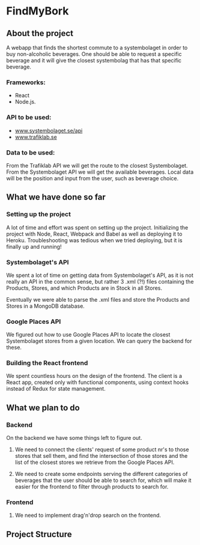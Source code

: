# FindMyBork
## About the project
A webapp that finds the shortest commute to a systembolaget in order to buy non-alcoholic beverages. One should be able to request a specific beverage and it will give the closest systembolag that has that specific beverage.


### Frameworks:
 * React
 * Node.js.

### API to be used:
 * ​www.systembolaget.se/api​
 * www.trafiklab.se

### Data to be used:
From the Trafiklab API we will get the route to the closest Systembolaget. From the Systembolaget API we will get the available beverages. Local data will be the position and input from the user, such as beverage choice.

## What we have done so far

### Setting up the project
A lot of time and effort was spent on setting up the project. Initializing the project with Node, React, Webpack and Babel as well as deploying it to Heroku. Troubleshooting was tedious when we tried deploying, but it is finally up and running!

### Systembolaget's API
We spent a lot of time on getting data from Systembolaget's API, as it is not really an API in the common sense, but rather 3 .xml (?!) files containing the Products, Stores, and which Products are in Stock in all Stores.

Eventually we were able to parse the .xml files and store the Products and Stores in a MongoDB database. 

### Google Places API

We figured out how to use Google Places API to locate the closest Systembolaget stores from a given location. We can query the backend for these.

### Building the React frontend

We spent countless hours on the design of the frontend. The client is a React app, created only with functional components, using context hooks instead of Redux for state management.

## What we plan to do

### Backend
On the backend we have some things left to figure out. 

 1. We need to connect the clients' request of some product nr's to those stores that sell them, and find the intersection of those stores and the list of the closest stores we retrieve from the Google Places API.

 2. We need to create some endpoints serving the different categories of beverages that the user should be able to search for, which will make it easier for the frontend to filter through products to search for.

### Frontend

 1. We need to implement drag'n'drop search on the frontend.

## Project Structure

